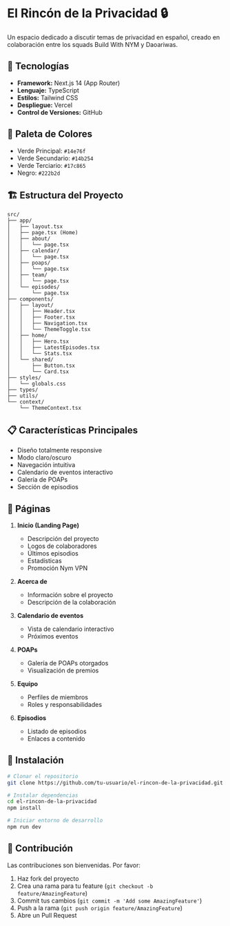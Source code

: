 # El Rincón de la Privacidad 🔒

Un espacio dedicado a discutir temas de privacidad en español, creado en colaboración entre los squads Build With NYM y Daoariwas.

## 🚀 Tecnologías

- **Framework:** Next.js 14 (App Router)
- **Lenguaje:** TypeScript
- **Estilos:** Tailwind CSS
- **Despliegue:** Vercel
- **Control de Versiones:** GitHub

## 🎨 Paleta de Colores

- Verde Principal: `#14e76f`
- Verde Secundario: `#14b254`
- Verde Terciario: `#17c865`
- Negro: `#222b2d`

## 🏗️ Estructura del Proyecto

```
src/
├── app/
│   ├── layout.tsx
│   ├── page.tsx (Home)
│   ├── about/
│   │   └── page.tsx
│   ├── calendar/
│   │   └── page.tsx
│   ├── poaps/
│   │   └── page.tsx
│   ├── team/
│   │   └── page.tsx
│   └── episodes/
│       └── page.tsx
├── components/
│   ├── layout/
│   │   ├── Header.tsx
│   │   ├── Footer.tsx
│   │   ├── Navigation.tsx
│   │   └── ThemeToggle.tsx
│   ├── home/
│   │   ├── Hero.tsx
│   │   ├── LatestEpisodes.tsx
│   │   └── Stats.tsx
│   └── shared/
│       ├── Button.tsx
│       └── Card.tsx
├── styles/
│   └── globals.css
├── types/
├── utils/
└── context/
    └── ThemeContext.tsx
```

## 📋 Características Principales

- Diseño totalmente responsive
- Modo claro/oscuro
- Navegación intuitiva
- Calendario de eventos interactivo
- Galería de POAPs
- Sección de episodios

## 📄 Páginas

1. **Inicio (Landing Page)**
   - Descripción del proyecto
   - Logos de colaboradores
   - Últimos episodios
   - Estadísticas
   - Promoción Nym VPN

2. **Acerca de**
   - Información sobre el proyecto
   - Descripción de la colaboración

3. **Calendario de eventos**
   - Vista de calendario interactivo
   - Próximos eventos

4. **POAPs**
   - Galería de POAPs otorgados
   - Visualización de premios

5. **Equipo**
   - Perfiles de miembros
   - Roles y responsabilidades

6. **Episodios**
   - Listado de episodios
   - Enlaces a contenido

## 🚀 Instalación

```bash
# Clonar el repositorio
git clone https://github.com/tu-usuario/el-rincon-de-la-privacidad.git

# Instalar dependencias
cd el-rincon-de-la-privacidad
npm install

# Iniciar entorno de desarrollo
npm run dev
```

## 🤝 Contribución

Las contribuciones son bienvenidas. Por favor:

1. Haz fork del proyecto
2. Crea una rama para tu feature (`git checkout -b feature/AmazingFeature`)
3. Commit tus cambios (`git commit -m 'Add some AmazingFeature'`)
4. Push a la rama (`git push origin feature/AmazingFeature`)
5. Abre un Pull Request



